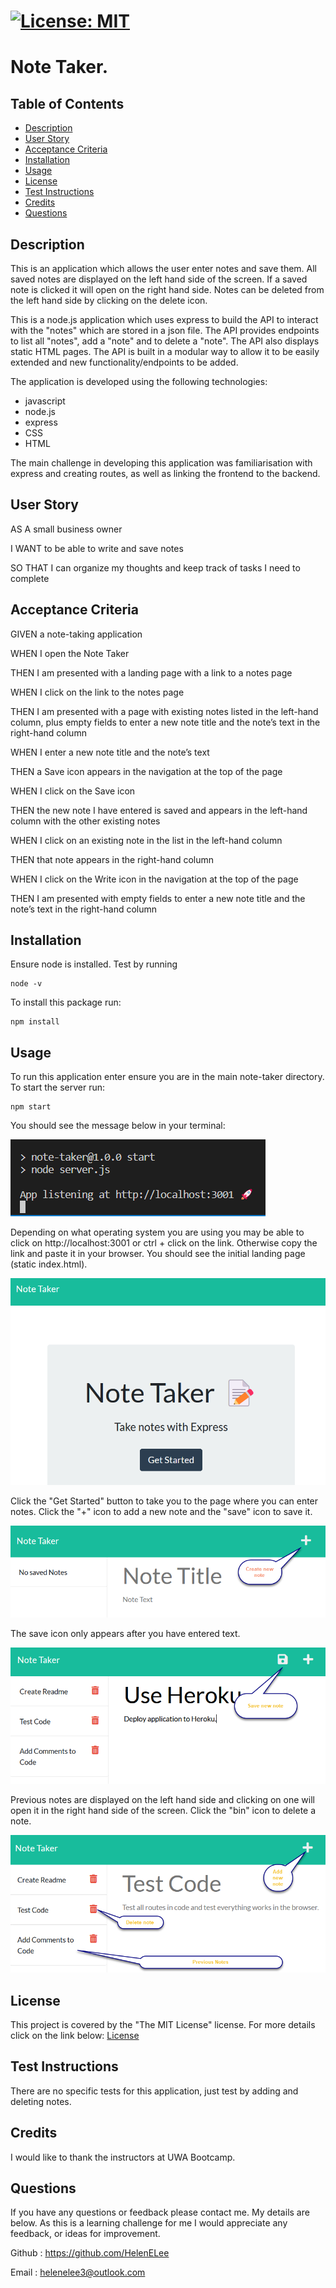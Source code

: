 
  # [![License: MIT](https://img.shields.io/badge/License-MIT-yellow.svg)](https://opensource.org/licenses/MIT)

  # Note Taker.

  ## Table of Contents
 - [Description](#description)
 - [User Story](#user-story)
 - [Acceptance Criteria](#acceptance-criteria)
 - [Installation](#installation)
 - [Usage](#usage)
 - [License](#license)
 - [Test Instructions](#test-instructions)
 - [Credits](#credits)
 - [Questions](#questions)
  
  ## Description
  This is an application which allows the user enter notes and save them. All saved notes are displayed on the left hand side of the screen. If a saved note is clicked it will open on the right hand side. Notes can be deleted from the left hand side by clicking on the delete icon.
  
  This is a node.js application which uses express to build the API to interact with the "notes" which are stored in a json file. The API provides endpoints to list all "notes", add a "note" and to delete a "note". The API also displays static HTML pages. The API is built in a modular way to allow it to be easily extended and new functionality/endpoints to be added.
  
  The application is developed using the following technologies:
  - javascript
  - node.js
  - express
  - CSS
  - HTML

  The main challenge in developing this application was familiarisation with express and creating routes, as well as linking the frontend to the backend.
  
  ## User Story
  AS A small business owner

  I WANT to be able to write and save notes

  SO THAT I can organize my thoughts and keep track of tasks I need to complete

   ## Acceptance Criteria
  GIVEN a note-taking application

  WHEN I open the Note Taker

  THEN I am presented with a landing page with a link to a notes page

  WHEN I click on the link to the notes page

  THEN I am presented with a page with existing notes listed in the left-hand column, plus empty fields to enter a new note title and the note’s text in the right-hand column

  WHEN I enter a new note title and the note’s text

  THEN a Save icon appears in the navigation at the top of the page

  WHEN I click on the Save icon

  THEN the new note I have entered is saved and appears in the left-hand column with the other existing notes

  WHEN I click on an existing note in the list in the left-hand column

  THEN that note appears in the right-hand column

  WHEN I click on the Write icon in the navigation at the top of the page

  THEN I am presented with empty fields to enter a new note title and the note’s text in the right-hand column


  ## Installation
  Ensure node is installed. Test by running 
  ```
  node -v
  ```

  To install this package run:
  ```
  npm install
  ```

  ## Usage
  To run this application enter ensure you are in the main note-taker directory. To start the server run:
```
npm start
```
You should see the message below in your terminal:

![Here is a screenshot showing the server started in the terminal.](./public/assets/images/server-started.png)

Depending on what operating system you are using you may be able to click on http://localhost:3001 or ctrl + click on the link. Otherwise copy the link and paste it in your browser. You should see the initial landing page (static index.html).

![Here is a screenshot of the landing page.](./public/assets/images/landing-page.png)

Click the "Get Started" button to take you to the page where you can enter notes. Click the "+" icon to add a new note and the "save" icon to save it. 

![Here is a screenshot of the application working initially.](./public/assets/images/new_note.png)

The save icon only appears after you have entered text.

![Here is a screenshot of the application wwith new note .](./public/assets/images/save-note.png)

Previous notes are displayed on the left hand side and clicking on one will open it in the right hand side of the screen. Click the "bin" icon to delete a note.

![Here is a screenshot of the application with existing notes.](./public/assets/images/previous_notes.png)


  ## License
  This project is covered by the "The MIT License" license.
  For more details click on the link below:
  [License](https://opensource.org/licenses/MIT)
  
  
  ## Test Instructions
  There are no specific tests for this application, just test by adding and deleting notes.

  ## Credits
  I would like to thank the instructors at UWA Bootcamp. 
  
  ## Questions
 If you have any questions or feedback please contact me. My details are below. As this is a learning challenge for me I would appreciate any feedback, or ideas for improvement.

 Github : https://github.com/HelenELee 

 Email : helenelee3@outlook.com
  